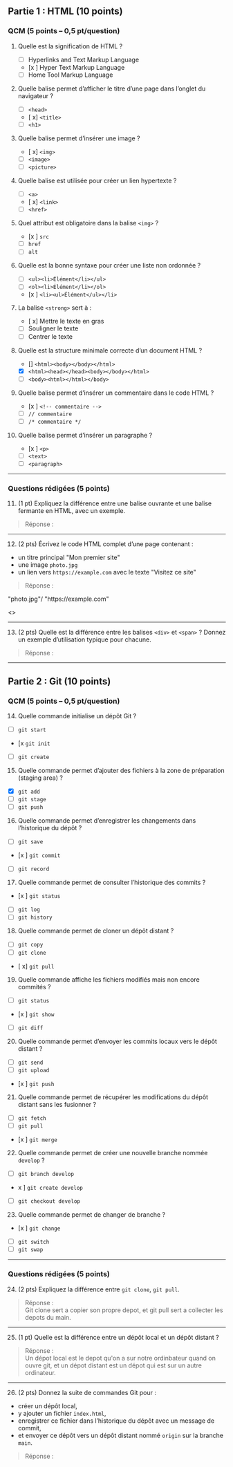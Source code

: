 ## Partie 1 : HTML (10 points)

### QCM (5 points – 0,5 pt/question)

1. Quelle est la signification de HTML ?  
   - [ ] Hyperlinks and Text Markup Language  
   - [x ] Hyper Text Markup Language  
   - [ ] Home Tool Markup Language  

2. Quelle balise permet d’afficher le titre d’une page dans l’onglet du navigateur ?  
   - [ ] `<head>`  
   - [ x] `<title>`  
   - [ ] `<h1>`  

3. Quelle balise permet d’insérer une image ?  
   - [ x] `<img>`  
   - [ ] `<image>`  
   - [ ] `<picture>`  

4. Quelle balise est utilisée pour créer un lien hypertexte ?  
   - [ ] `<a>`  
   - [ x] `<link>`  
   - [ ] `<href>`  

5. Quel attribut est obligatoire dans la balise `<img>` ?  
   - [x ] `src`  
   - [ ] `href`  
   - [ ] `alt`  

6. Quelle est la bonne syntaxe pour créer une liste non ordonnée ?  
   - [ ] `<ul><li>Élément</li></ul>`  
   - [ ] `<ol><li>Élément</li></ol>`  
   - [x ] `<li><ul>Élément</ul></li>`  

7. La balise `<strong>` sert à :  
   - [ x] Mettre le texte en gras  
   - [ ] Souligner le texte  
   - [ ] Centrer le texte  

8. Quelle est la structure minimale correcte d’un document HTML ?  
   - [] `<html><body></body></html>`  
   - [x] `<html><head></head><body></body></html>`  
   - [ ] `<body><html></html></body>`  

9. Quelle balise permet d’insérer un commentaire dans le code HTML ?  
   - [x ] `<!-- commentaire -->`  
   - [ ] `// commentaire`  
   - [ ] `/* commentaire */`  

10. Quelle balise permet d’insérer un paragraphe ?  
    - [x ] `<p>`  
    - [ ] `<text>`  
    - [ ] `<paragraph>`  

---

### Questions rédigées (5 points)

11. (1 pt) Expliquez la différence entre une balise ouvrante et une balise fermante en HTML, avec un exemple.  

> Réponse :  

> 

---

12. (2 pts) Écrivez le code HTML complet d’une page contenant :
- un titre principal "Mon premier site"
- une image `photo.jpg`
- un lien vers `https://example.com` avec le texte "Visitez ce site"

> Réponse :  
<!DOCTYPE>

<html>

<head>
<title>Mon premier site</title>
</head>

<body>
<img>"photo.jpg"/<img>
<link> "https://example.com"</link>
</body>

</html>

<>
>  




---

13. (2 pts) Quelle est la différence entre les balises `<div>` et `<span>` ? Donnez un exemple d’utilisation typique pour chacune.  

> Réponse :  
> 

---

## Partie 2 : Git (10 points)

### QCM (5 points – 0,5 pt/question)

14. Quelle commande initialise un dépôt Git ?  
   - [ ] `git start`  
   - [x `git init`  
   - [ ] `git create`  

15. Quelle commande permet d’ajouter des fichiers à la zone de préparation (staging area) ?  
   - [x] `git add`  
   - [ ] `git stage`  
   - [ ] `git push`  

16. Quelle commande permet d’enregistrer les changements dans l’historique du dépôt ?  
   - [ ] `git save`  
   - [x ] `git commit`  
   - [ ] `git record`  

17. Quelle commande permet de consulter l’historique des commits ?  
   - [x ] `git status`  
   - [ ] `git log`  
   - [ ] `git history`  

18. Quelle commande permet de cloner un dépôt distant ?  
   - [ ] `git copy`  
   - [ ] `git clone`  
   - [ x] `git pull`  

19. Quelle commande affiche les fichiers modifiés mais non encore commités ?  
   - [ ] `git status`  
   - [x ] `git show`  
   - [ ] `git diff`  

20. Quelle commande permet d’envoyer les commits locaux vers le dépôt distant ?  
   - [ ] `git send`  
   - [ ] `git upload`  
   - [x ] `git push`  

21. Quelle commande permet de récupérer les modifications du dépôt distant sans les fusionner ?  
   - [ ] `git fetch`  
   - [ ] `git pull`  
   - [x ] `git merge`  

22. Quelle commande permet de créer une nouvelle branche nommée `develop` ?  
   - [ ] `git branch develop`  
   - x ] `git create develop`  
   - [ ] `git checkout develop`  

23. Quelle commande permet de changer de branche ?  
   - [x ] `git change`  
   - [ ] `git switch`  
   - [ ] `git swap`  

---

### Questions rédigées (5 points)

24. (2 pts) Expliquez la différence entre `git clone`, `git pull`.  

> Réponse :  
> Git clone sert a copier son propre depot, et git pull sert a collecter les depots du main.

---

25. (1 pt) Quelle est la différence entre un dépôt local et un dépôt distant ?  

> Réponse :  
> Un dépot local est le depot qu'on a sur notre ordinbateur quand on ouvre git, et un dépot distant est un dépot qui est sur un autre ordinateur.

---

26. (2 pts) Donnez la suite de commandes Git pour :
- créer un dépôt local,  
- y ajouter un fichier `index.html`,  
- enregistrer ce fichier dans l’historique du dépôt avec un message de commit,  
- et envoyer ce dépôt vers un dépôt distant nommé `origin` sur la branche `main`.  

> Réponse :  
>
